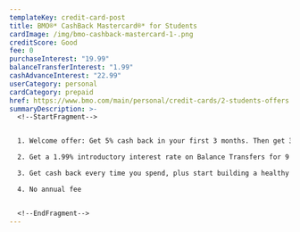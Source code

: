 ```yaml
---
templateKey: credit-card-post
title: BMO®* CashBack Mastercard®* for Students
cardImage: /img/bmo-cashback-mastercard-1-.png
creditScore: Good
fee: 0
purchaseInterest: "19.99"
balanceTransferInterest: "1.99"
cashAdvanceInterest: "22.99"
userCategory: personal
cardCategory: prepaid
href: https://www.bmo.com/main/personal/credit-cards/2-students-offers
summaryDescription: >-
  <!--StartFragment-->


  1. Welcome offer: Get 5% cash back in your first 3 months. Then get 3% cash back on grocery purchases, 1% cash back on recurring bill payments and 0.5% unlimited cash back on all other purchases\

  2. Get a 1.99% introductory interest rate on Balance Transfers for 9 months, 1% fee applies to balance amounts transferred.\

  3. Get cash back every time you spend, plus start building a healthy credit history.\

  4. No annual fee


  <!--EndFragment-->
---
```


